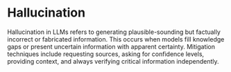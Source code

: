 # Hallucination

Hallucination in LLMs refers to generating plausible-sounding but factually incorrect or fabricated information. This occurs when models fill knowledge gaps or present uncertain information with apparent certainty. Mitigation techniques include requesting sources, asking for confidence levels, providing context, and always verifying critical information independently.
